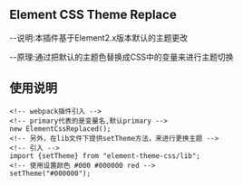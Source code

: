 ## Element CSS Theme Replace
--说明:本插件基于Element2.x版本默认的主题更改

--原理:通过把默认的主题色替换成CSS中的变量来进行主题切换

## 使用说明
```
<!-- webpack插件引入 -->
<!-- primary代表的是变量名,默认primary -->
new ElementCssReplaced();
<!-- 另外，在lib文件下提供setTheme方法，来进行更换主题 -->
<!-- 引入 -->
import {setTheme} from "element-theme-css/lib";
<!-- 使用设置颜色 #000 #000000 red -->
setTheme("#000000");
